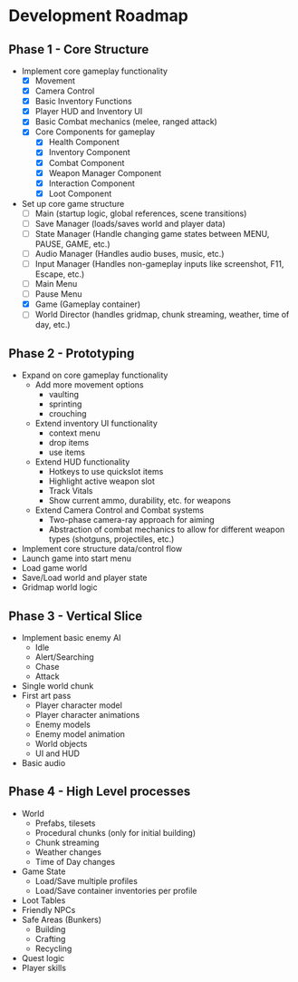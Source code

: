 # Development Roadmap

## Phase 1 - Core Structure
- Implement core gameplay functionality
  - [x] Movement
  - [x] Camera Control
  - [x] Basic Inventory Functions
  - [x] Player HUD and Inventory UI
  - [x] Basic Combat mechanics (melee, ranged attack)
  - [x] Core Components for gameplay
    - [x] Health Component
    - [x] Inventory Component
    - [x] Combat Component
    - [x] Weapon Manager Component
    - [x] Interaction Component
    - [x] Loot Component

- Set up core game structure
  - [ ] Main (startup logic, global references, scene transitions)
  - [ ] Save Manager (loads/saves world and player data)
  - [ ] State Manager (Handle changing game states between MENU, PAUSE, GAME, etc.)
  - [ ] Audio Manager (Handles audio buses, music, etc.)
  - [ ] Input Manager (Handles non-gameplay inputs like screenshot, F11, Escape, etc.)
  - [ ] Main Menu
  - [ ] Pause Menu
  - [x] Game (Gameplay container)
  - [ ] World Director (handles gridmap, chunk streaming, weather, time of day, etc.)

## Phase 2 - Prototyping
- Expand on core gameplay functionality
  - Add more movement options
    - vaulting
    - sprinting
    - crouching
  - Extend inventory UI functionality
    - context menu
    - drop items
    - use items
  - Extend HUD functionality
    - Hotkeys to use quickslot items
    - Highlight active weapon slot
    - Track Vitals
    - Show current ammo, durability, etc. for weapons
  - Extend Camera Control and Combat systems
    - Two-phase camera-ray approach for aiming
    - Abstraction of combat mechanics to allow for different weapon types (shotguns, projectiles, etc.)
 - Implement core structure data/control flow
  - Launch game into start menu
  - Load game world
  - Save/Load world and player state
  - Gridmap world logic

## Phase 3 - Vertical Slice
- Implement basic enemy AI
  - Idle
  - Alert/Searching
  - Chase
  - Attack
- Single world chunk
- First art pass
  - Player character model
  - Player character animations
  - Enemy models
  - Enemy model animation
  - World objects
  - UI and HUD
- Basic audio

## Phase 4 - High Level processes
- World
  - Prefabs, tilesets
  - Procedural chunks (only for initial building)
  - Chunk streaming
  - Weather changes
  - Time of Day changes
- Game State
  - Load/Save multiple profiles
  - Load/Save container inventories per profile
- Loot Tables
- Friendly NPCs
- Safe Areas (Bunkers)
  - Building
  - Crafting
  - Recycling
- Quest logic
- Player skills
